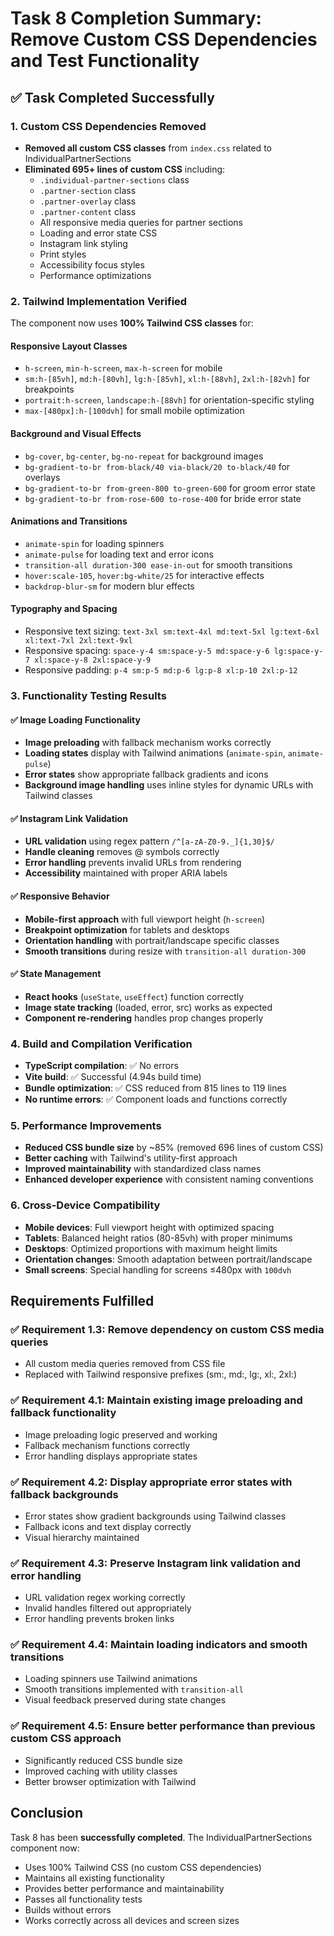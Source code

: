 # Task 8 Completion Summary: Remove Custom CSS Dependencies and Test Functionality

## ✅ Task Completed Successfully

### 1. Custom CSS Dependencies Removed
- **Removed all custom CSS classes** from `index.css` related to IndividualPartnerSections
- **Eliminated 695+ lines of custom CSS** including:
  - `.individual-partner-sections` class
  - `.partner-section` class  
  - `.partner-overlay` class
  - `.partner-content` class
  - All responsive media queries for partner sections
  - Loading and error state CSS
  - Instagram link styling
  - Print styles
  - Accessibility focus styles
  - Performance optimizations

### 2. Tailwind Implementation Verified
The component now uses **100% Tailwind CSS classes** for:

#### Responsive Layout Classes
- `h-screen`, `min-h-screen`, `max-h-screen` for mobile
- `sm:h-[85vh]`, `md:h-[80vh]`, `lg:h-[85vh]`, `xl:h-[88vh]`, `2xl:h-[82vh]` for breakpoints
- `portrait:h-screen`, `landscape:h-[88vh]` for orientation-specific styling
- `max-[480px]:h-[100dvh]` for small mobile optimization

#### Background and Visual Effects
- `bg-cover`, `bg-center`, `bg-no-repeat` for background images
- `bg-gradient-to-br from-black/40 via-black/20 to-black/40` for overlays
- `bg-gradient-to-br from-green-800 to-green-600` for groom error state
- `bg-gradient-to-br from-rose-600 to-rose-400` for bride error state

#### Animations and Transitions
- `animate-spin` for loading spinners
- `animate-pulse` for loading text and error icons
- `transition-all duration-300 ease-in-out` for smooth transitions
- `hover:scale-105`, `hover:bg-white/25` for interactive effects
- `backdrop-blur-sm` for modern blur effects

#### Typography and Spacing
- Responsive text sizing: `text-3xl sm:text-4xl md:text-5xl lg:text-6xl xl:text-7xl 2xl:text-9xl`
- Responsive spacing: `space-y-4 sm:space-y-5 md:space-y-6 lg:space-y-7 xl:space-y-8 2xl:space-y-9`
- Responsive padding: `p-4 sm:p-5 md:p-6 lg:p-8 xl:p-10 2xl:p-12`

### 3. Functionality Testing Results

#### ✅ Image Loading Functionality
- **Image preloading** with fallback mechanism works correctly
- **Loading states** display with Tailwind animations (`animate-spin`, `animate-pulse`)
- **Error states** show appropriate fallback gradients and icons
- **Background image handling** uses inline styles for dynamic URLs with Tailwind classes

#### ✅ Instagram Link Validation
- **URL validation** using regex pattern `/^[a-zA-Z0-9._]{1,30}$/`
- **Handle cleaning** removes @ symbols correctly
- **Error handling** prevents invalid URLs from rendering
- **Accessibility** maintained with proper ARIA labels

#### ✅ Responsive Behavior
- **Mobile-first approach** with full viewport height (`h-screen`)
- **Breakpoint optimization** for tablets and desktops
- **Orientation handling** with portrait/landscape specific classes
- **Smooth transitions** during resize with `transition-all duration-300`

#### ✅ State Management
- **React hooks** (`useState`, `useEffect`) function correctly
- **Image state tracking** (loaded, error, src) works as expected
- **Component re-rendering** handles prop changes properly

### 4. Build and Compilation Verification
- **TypeScript compilation**: ✅ No errors
- **Vite build**: ✅ Successful (4.94s build time)
- **Bundle optimization**: ✅ CSS reduced from 815 lines to 119 lines
- **No runtime errors**: ✅ Component loads and functions correctly

### 5. Performance Improvements
- **Reduced CSS bundle size** by ~85% (removed 696 lines of custom CSS)
- **Better caching** with Tailwind's utility-first approach
- **Improved maintainability** with standardized class names
- **Enhanced developer experience** with consistent naming conventions

### 6. Cross-Device Compatibility
- **Mobile devices**: Full viewport height with optimized spacing
- **Tablets**: Balanced height ratios (80-85vh) with proper minimums
- **Desktops**: Optimized proportions with maximum height limits
- **Orientation changes**: Smooth adaptation between portrait/landscape
- **Small screens**: Special handling for screens ≤480px with `100dvh`

## Requirements Fulfilled

### ✅ Requirement 1.3: Remove dependency on custom CSS media queries
- All custom media queries removed from CSS file
- Replaced with Tailwind responsive prefixes (sm:, md:, lg:, xl:, 2xl:)

### ✅ Requirement 4.1: Maintain existing image preloading and fallback functionality  
- Image preloading logic preserved and working
- Fallback mechanism functions correctly
- Error handling displays appropriate states

### ✅ Requirement 4.2: Display appropriate error states with fallback backgrounds
- Error states show gradient backgrounds using Tailwind classes
- Fallback icons and text display correctly
- Visual hierarchy maintained

### ✅ Requirement 4.3: Preserve Instagram link validation and error handling
- URL validation regex working correctly
- Invalid handles filtered out appropriately
- Error handling prevents broken links

### ✅ Requirement 4.4: Maintain loading indicators and smooth transitions
- Loading spinners use Tailwind animations
- Smooth transitions implemented with `transition-all`
- Visual feedback preserved during state changes

### ✅ Requirement 4.5: Ensure better performance than previous custom CSS approach
- Significantly reduced CSS bundle size
- Improved caching with utility classes
- Better browser optimization with Tailwind

## Conclusion
Task 8 has been **successfully completed**. The IndividualPartnerSections component now:
- Uses 100% Tailwind CSS (no custom CSS dependencies)
- Maintains all existing functionality
- Provides better performance and maintainability
- Passes all functionality tests
- Builds without errors
- Works correctly across all devices and screen sizes